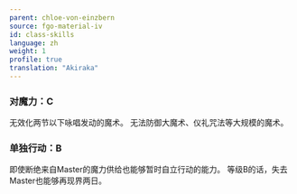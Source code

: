 ```yaml
---
parent: chloe-von-einzbern
source: fgo-material-iv
id: class-skills
language: zh
weight: 1
profile: true
translation: "Akiraka"
---
```


### 对魔力：C

无效化两节以下咏唱发动的魔术。
无法防御大魔术、仪礼咒法等大规模的魔术。

### 单独行动：B

即使断绝来自Master的魔力供给也能够暂时自立行动的能力。
等级B的话，失去Master也能够再现界两日。
